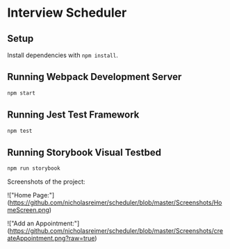 # Interview Scheduler

## Setup

Install dependencies with `npm install`.

## Running Webpack Development Server

```sh
npm start
```

## Running Jest Test Framework

```sh
npm test
```

## Running Storybook Visual Testbed

```sh
npm run storybook
```

Screenshots of the project:

!["Home Page:"] (https://github.com/nicholasreimer/scheduler/blob/master/Screenshots/HomeScreen.png)

!["Add an Appointment:"] (https://github.com/nicholasreimer/scheduler/blob/master/Screenshots/createAppointment.png?raw=true)
